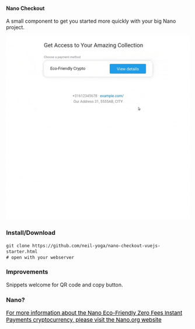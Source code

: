 #### Nano Checkout 
A small component to get you started more quickly with your big Nano project.

![nano](nano.gif)

### Install/Download
```
git clone https://github.com/neil-yoga/nano-checkout-vuejs-starter.html
# open with your webserver 
```

### Improvements
Snippets welcome for QR code and copy button.

### Nano?
<a style="color:black;font-size:15px;" href="https://nano.org">For more information about the Nano Eco-Friendly Zero Fees Instant Payments cryptocurrency, please visit the Nano.org website</a>

